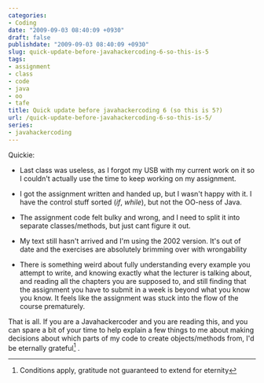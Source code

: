 ```yaml
---
categories:
- Coding
date: "2009-09-03 08:40:09 +0930"
draft: false
publishdate: "2009-09-03 08:40:09 +0930"
slug: quick-update-before-javahackercoding-6-so-this-is-5
tags:
- assignment
- class
- code
- java
- oo
- tafe
title: Quick update before javahackercoding 6 (so this is 5?)
url: /quick-update-before-javahackercoding-6-so-this-is-5/
series:
- javahackercoding
---
```


Quickie:

-   Last class was useless, as I forgot my USB with my current work on it so I couldn't actually use the time to keep working on my assignment.

-   I got the assignment written and handed up, but I wasn't happy with it. I have the control stuff sorted (*if*, *while*), but not the OO-ness of Java.

-   The assignment code felt bulky and wrong, and I need to split it into separate classes/methods, but just cant figure it out.

-   My text still hasn't arrived and I'm using the 2002 version. It's out of date and the exercises are absolutely brimming over with wrongability

-   There is something weird about fully understanding every example you attempt to write, and knowing exactly what the lecturer is talking about, and reading all the chapters you are supposed to, and still finding that the assignment you have to submit in a week is beyond what you know you know. It feels like the assignment was stuck into the flow of the course prematurely.

That is all. If you are a Javahackercoder and you are reading this, and
you can spare a bit of your time to help explain a few things to me
about making decisions about which parts of my code to create
objects/methods from, I'd be eternally grateful[^1] .

[^1]: Conditions apply, gratitude not guaranteed to extend for eternity
